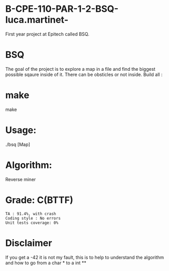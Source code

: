# B-CPE-110-PAR-1-2-BSQ-luca.martinet-

First year project at Epitech called BSQ. 

# BSQ

The goal of the project is to explore a map in a file and find the biggest possible sqaure inside of it. There can be obsticles or not inside.
Build all :

# make
make

# Usage:

./bsq [Map]

# Algorithm:

Reverse miner

# Grade: C(BTTF)

    TA : 91.4%, with crash
    Coding style : No errors
    Unit tests coverage: 0%
    
    
    
# Disclaimer

If you get a -42 it is not my fault, this is to help to understand the algorithm and how to go from a char * to a int **
